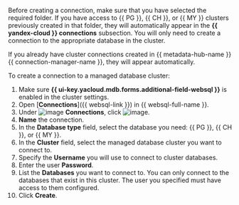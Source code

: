 Before creating a connection, make sure that you have selected the required folder. If you have access to {{ PG }}, {{ CH }}, or {{ MY }} clusters previously created in that folder, they will automatically appear in the **{{ yandex-cloud }} connections** subsection. You will only need to create a connection to the appropriate database in the cluster.

If you already have cluster connections created in {{ metadata-hub-name }} {{ connection-manager-name }}, they will appear automatically.

To create a connection to a managed database cluster:

1. Make sure **{{ ui-key.yacloud.mdb.forms.additional-field-websql }}** is enabled in the cluster settings.
1. Open [**Connections**]({{ websql-link }}) in {{ websql-full-name }}.
1. Under ![image](../../_assets/console-icons/folder-tree.svg) **Connections**, click ![image](../../_assets/console-icons/square-plus.svg).
1. **Name** the connection.
1. In the **Database type** field, select the database you need: {{ PG }}, {{ CH }}, or {{ MY }}.
1. In the **Cluster** field, select the managed database cluster you want to connect to.
1. Specify the **Username** you will use to connect to cluster databases.
1. Enter the user **Password**.
1. List the **Databases** you want to connect to. You can only connect to the databases that exist in this cluster. The user you specified must have access to them configured.
1. Click **Create**.

